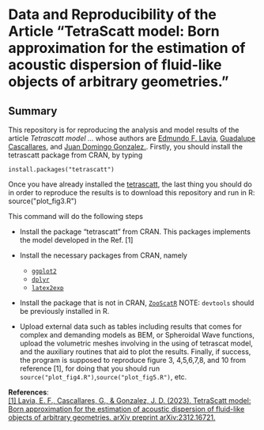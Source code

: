 # Data and Reproducibility of the Article “TetraScatt model: Born approximation for the estimation of acoustic dispersion of fluid-like objects of arbitrary geometries.”

## Summary

This repository is for reproducing the analysis and model results of the
article *Tetrascatt model ...* whose authors are [Edmundo F.
Lavia](https://scholar.google.com/citations?user=-IUa7a0AAAAJ&hl=en),  [Guadalupe Cascallares](https://scholar.google.com/citations?user=PNstC0kAAAAJ&hl=en), and [Juan Domingo Gonzalez.](https://scholar.google.com/citations?user=NdCPiVcAAAAJ&hl=en&oi=ao).
Firstly, you should install the tetrascatt package from CRAN, by typing

    install.packages("tetrascatt")

Once you have already installed the [tetrascatt](https://cran.r-project.org/web/packages/tetrascatt/index.html), the last thing you should do in order to reproduce the results is to download this repository and run in R: 
    source("plot_fig3.R") 

This command will do the following steps
-   Install the package “tetrascatt” from CRAN. This packages implements the model developed in the Ref. [1]

-   Install the necessary packages from CRAN, namely

    -   [`ggplot2`](https://cran.r-project.org/web/packages/ggplot2/index.html)
    -   [`dplyr`](https://cran.r-project.org/web/packages/dplyr/index.html)
    -   [`latex2exp`](https://cran.r-project.org/web/packages/latex2exp/index.html)
    
-   Install the package that is not in CRAN, [`ZooScatR`](https://github.com/AustralianAntarcticDivision/ZooScatR)
    NOTE: `devtools` should be previously installed in R.

-   Upload external data such as tables including results that comes for complex and demanding models as BEM, or Spheroidal Wave functions, upload the volumetric meshes involving in the using of tetrascat model, and the auxiliary routines that aid to plot the results. Finally, if success, the program is supposed to reproduce figure 3,
4,5,6,7,8, and 10 from reference [1], for doing that you should run `source("plot_fig4.R")`,`source("plot_fig5.R")`, etc.

**References**:  
[\[1\] Lavia, E. F., Cascallares, G., & Gonzalez, J. D. (2023). TetraScatt model: Born approximation for the estimation of acoustic dispersion of fluid-like objects of arbitrary geometries. arXiv preprint arXiv:2312.16721.](https://arxiv.org/pdf/2312.16721.pdf)
